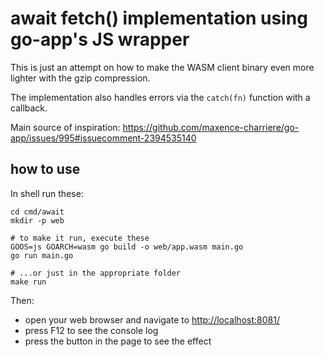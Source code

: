 # await fetch() implementation using go-app's JS wrapper

This is just an attempt on how to make the WASM client binary even more lighter with the gzip compression.

The implementation also handles errors via the `catch(fn)` function with a callback.

Main source of inspiration: https://github.com/maxence-charriere/go-app/issues/995#issuecomment-2394535140


## how to use

In shell run these:

```
cd cmd/await
mkdir -p web

# to make it run, execute these
GOOS=js GOARCH=wasm go build -o web/app.wasm main.go
go run main.go

# ...or just in the appropriate folder
make run
```

Then:

+ open your web browser and navigate to [http://localhost:8081/](http://localhost:8081/)
+ press F12 to see the console log
+ press the button in the page to see the effect
